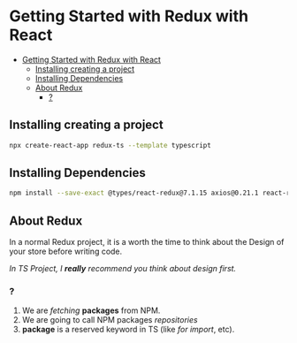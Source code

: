 # Getting Started with Redux with React

- [Getting Started with Redux with React](#getting-started-with-redux-with-react)
  - [Installing creating a project](#installing-creating-a-project)
  - [Installing Dependencies](#installing-dependencies)
  - [About Redux](#about-redux)
    - [?](#)

## Installing creating a project

```bash
npx create-react-app redux-ts --template typescript
```

## Installing Dependencies

```bash
npm install --save-exact @types/react-redux@7.1.15 axios@0.21.1 react-redux@7.2.2 redux@4.0.5 redux-thunk@2.3.0 @types/react

```

## About Redux

In a normal Redux project, it is a worth the time to think about the Design of your store before writing code.

_In TS Project, I **really** recommend you think about design first._

### ?

1. We are _fetching_ **packages** from NPM.
2. We are going to call NPM packages _repositories_
3. **package** is a reserved keyword in TS (like _for_ _import_, etc).
